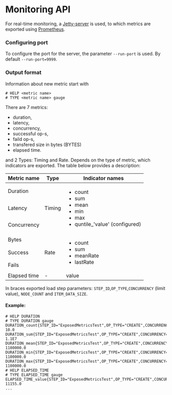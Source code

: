 # Monitoring API
For real-time monitoring, a [Jetty-server](https://github.com/eclipse/jetty.project) is used, to which metrics are exported using [Prometheus](https://github.com/prometheus/client_java).
### Configuring port
To configure the port for the server, the parameter `--run-port` is used. By default `--run-port=9999`.
### Output format
Information about new metric start with
`````
# HELP <metric name>
# TYPE <metric name> gauge
`````
There are 7 metrics: 
- duration, 
- latency, 
- concurrency, 
- successful op-s, 
- faild op-s, 
- transfered size in bytes (BYTES)
- elapsed time.

and 2 Types: Timing and Rate. Depends on the type of metric, which indicators are exported. The table below provides a description:
  
  <table>
    <thead>
        <tr>
            <th>Metric name</th>
            <th>Type</th>
            <th>Indicator names</th>
        </tr>
    </thead>
    <tbody>
        <tr>
            <td>Duration</td>
            <td rowspan=3>Timing</td>
            <td rowspan=3> <ul><li>count<li>sum<li>mean<li>min<li>max<li>quntile_'value' (configured)<ul> </td>
        </tr>
        <tr>
            <td>Latency</td>
        </tr>
        <tr>
            <td>Concurrency</td>
        </tr>
        <tr>
            <td>Bytes</td>
            <td rowspan=3>Rate</td>
            <td rowspan=3> <ul><li>count<li>sum<li>meanRate<li>lastRate<ul> </td>
        </tr>
         <tr>
            <td>Success</td>
        </tr>
        <tr>
            <td>Fails</td>
        </tr>
        <tr>
            <td>Elapsed time</td>
            <td>-</td>
            <td>value</td>
        </tr>
    </tbody>
</table>

In braces exported load step parameters: `STEP_ID`,`OP_TYPE`,`CONCURRENCY` (limit value), `NODE_COUNT` and `ITEM_DATA_SIZE`.

#### Example:

````````````````````````````````
# HELP DURATION 
# TYPE DURATION gauge
DURATION_count{STEP_ID="ExposedMetricsTest",OP_TYPE="CREATE",CONCURRENCY="0",NODE_COUNT="1",ITEM_DATA_SIZE="10KB",} 10.0
DURATION_sum{STEP_ID="ExposedMetricsTest",OP_TYPE="CREATE",CONCURRENCY="0",NODE_COUNT="1",ITEM_DATA_SIZE="10KB",} 1.1E7
DURATION_mean{STEP_ID="ExposedMetricsTest",OP_TYPE="CREATE",CONCURRENCY="0",NODE_COUNT="1",ITEM_DATA_SIZE="10KB",} 1100000.0
DURATION_min{STEP_ID="ExposedMetricsTest",OP_TYPE="CREATE",CONCURRENCY="0",NODE_COUNT="1",ITEM_DATA_SIZE="10KB",} 1100000.0
DURATION_max{STEP_ID="ExposedMetricsTest",OP_TYPE="CREATE",CONCURRENCY="0",NODE_COUNT="1",ITEM_DATA_SIZE="10KB",} 1100000.0
# HELP ELAPSED_TIME 
# TYPE ELAPSED_TIME gauge
ELAPSED_TIME_value{STEP_ID="ExposedMetricsTest",OP_TYPE="CREATE",CONCURRENCY="0",NODE_COUNT="1",ITEM_DATA_SIZE="10KB",} 11155.0
...
``````````````````````````````````````````````````
